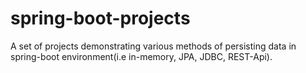 # spring-boot-projects
A set of projects demonstrating various methods of persisting data in spring-boot environment(i.e in-memory, JPA, JDBC, REST-Api).
